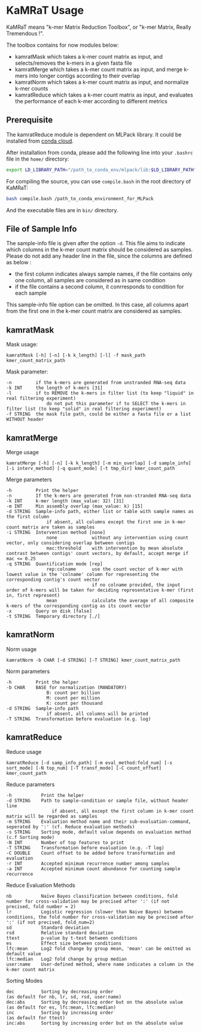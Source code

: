 # KaMRaT Usage

KaMRaT means "k-mer Matrix Reduction Toolbox", or "k-mer Matrix, Really Tremendous !".

The toolbox contains for now modules below:

- kamratMask which takes a k-mer count matrix as input, and selects/removes the k-mers in a given fasta file
- kamratMerge which takes a k-mer count matrix as input, and merge k-mers into longer contigs according to their overlap
- kamratNorm which takes a k-mer count matrix as input, and normalize k-mer counts
- kamratReduce which takes a k-mer count matrix as input, and evaluates the performance of each k-mer according to different metrics

## Prerequisite

The kamratReduce module is dependent on MLPack library. It could be installed from [conda cloud](https://anaconda.org/conda-forge/mlpack).

After installation from conda, please add the following line into your ```.bashrc``` file in the ```home/``` directory:

```bash
export LD_LIBRARY_PATH="/path_to_conda_env/mlpack/lib:$LD_LIBRARY_PATH"
```

For compiling the source, you can use ```compile.bash``` in the root directory of KaMRaT:

```bash
bash compile.bash /path_to_conda_environment_for_MLPack
```

And the executable files are in ```bin/``` directory.

## File of Sample Info

The sample-info file is given after the option ```-d```. This file aims to indicate which columns in the k-mer count matrix should be considered as samples. Please do not add any header line in the file, since the columns are defined as below :

- the first column indicates always sample names, if the file contains only one column, all samples are considered as in same condition
- if the file contains a second column, it conrresponds to condition for each sample

This sample-info file option can be omitted. In this case, all columns apart from the first one in the k-mer count matrix are considered as samples.

## kamratMask

Mask usage:

```text
kamratMask [-h] [-n] [-k k_length] [-l] -f mask_path kmer_count_matrix_path
```

Mask parameter:

```text
-n         if the k-mers are generated from unstranded RNA-seq data
-k INT     the length of k-mers [31]
-l         if to REMOVE the k-mers in filter list (to keep "liquid" in real filtering experiment)
               do not put this parameter if to SELECT the k-mers in filter list (to keep "solid" in real filtering experiment)
-f STRING  the mask file path, could be either a fasta file or a list WITHOUT header
```

## kamratMerge

Merge usage

```text
kamratMerge [-h] [-n] [-k k_length] [-m min_overlap] [-d sample_info] [-i interv_method] [-q quant_mode] [-t tmp_dir] kmer_count_path
```

Merge parameters

```text
-h         Print the helper
-n         If the k-mers are generated from non-stranded RNA-seq data
-k INT     k-mer length (max_value: 32) [31]
-m INT     Min assembly overlap (max_value: k) [15]
-d STRING  Sample-info path, either list or table with sample names as the first column
               if absent, all columns except the first one in k-mer count matrix are taken as samples
-i STRING  Intervention method [none]
               none             without any intervention using count vector, only considering overlap between contigs
               mac:threshold    with intervention by mean absolute contrast between contigs' count vectors, by default, accept merge if mac <= 0.25
-q STRING  Quantification mode [rep]
               rep:colname      use the count vector of k-mer with lowest value in the 'colname' column for representing the corresponding contig's count vector
                                if no colname provided, the input order of k-mers will be taken for deciding representative k-mer (first in, first represent)
               mean             calculate the average of all composite k-mers of the corresponding contig as its count vector
-x         Query on disk [false]
-t STRING  Temporary directory [./]
```

## kamratNorm

Norm usage

```text
kamratNorm -b CHAR [-d STRING] [-T STRING] kmer_count_matrix_path
```

Norm parameters

```text
-h         Print the helper
-b CHAR    BASE for normalization (MANDATORY)
               B: count per billion
               M: count per million
               K: count per thousand
-d STRING  Sample-info path
               if absent, all columns will be printed
-T STRING  Transformation before evaluation (e.g. log)
```

## kamratReduce

Reduce usage

```text
kamratReduce [-d samp_info_path] [-m eval_method:fold_num] [-s sort_mode] [-N top_num] [-T transf_mode] [-C count_offset] kmer_count_path
```

Reduce parameters

```text
-h           Print the helper
-d STRING    Path to sample-condition or sample file, without header line
                 if absent, all except the first column in k-mer count matrix will be regarded as samples
-m STRING    Evaluation method name and their sub-evaluation-command, seperated by ':' (cf. Reduce evaluation methods)
-s STRING    Sorting mode, default value depends on evaluation method (c.f Sorting mode)
-N INT       Number of top features to print
-T STRING    Transformation before evaluation (e.g. -T log)
-C DOUBLE    Count offset to be added before transformation and evaluation
-r INT       Accepted minimum recurrence number among samples
-a INT       Accepted minimum count abundance for counting sample recurrence
```

Reduce Evaluation Methods

```text
nb           Naïve Bayes classification between conditions, fold number for cross-validation may be precised after ':' (if not precised, fold number = 2)
lr           Logistic regression (slower than Naive Bayes) between conditions, the fold number for cross-validation may be precised after ':' (if not precised, fold_num=2)
sd           Standard deviation
rsd          Relative standard deviation
ttest        p-value by t-test between conditions
es           Effect size between conditions
lfc:mean     Log2 fold change by group mean, 'mean' can be omitted as default value
lfc:median   Log2 fold change by group median
user:name    User-defined method, where name indicates a column in the k-mer count matrix
```

Sorting Modes

```text
dec          Sorting by decreasing order                              (as default for nb, lr, sd, rsd, user:name)
dec:abs      Sorting by decreasing order but on the absolute value    (as default for es, lfc:mean, lfc:median)
inc          Sorting by increasing order                              (as default for ttest)
inc:abs      Sorting by increasing order but on the absolute value
```
